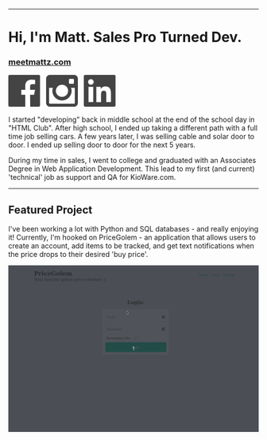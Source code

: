___
# Hi, I'm Matt. Sales Pro Turned Dev.
### <a href="https://meetmattz.com" target="_blank">meetmattz.com</a>

<a href="https://www.facebook.com/mattzenittini" target="_blank"><img src="images/fb.svg" alt="Facebook Icon" /></a>&nbsp;&nbsp;
<a href="https://www.instagram.com/matthewzenittini" target="_blank"><img src="images/ig.svg" alt="Instagram Icon" /></a>&nbsp;&nbsp;
<a href="https://www.linkedin.com/in/matthew-zenittini-61482466/" target="_blank"><img src="images/li.svg" alt="LinkedIn Icon" /></a>

I started "developing" back in middle school at the end of the school day in "HTML Club". After high school, I ended up taking a different path with a full time job selling cars. A few years later, I was selling cable and solar door to door. I ended up selling door to door for the next 5 years.

During my time in sales, I went to college and graduated with an Associates Degree in Web Application Development. This lead to my first (and current) 'technical' job as support and QA for KioWare.com.
___
## Featured Project

I've been working a lot with Python and SQL databases - and really enjoying it! Currently, I'm hooked on PriceGolem - an application that allows users to create an account, add items to be tracked, and get text notifications when the price drops to their desired 'buy price'. 


![gif-of-pricegolem-web-application](images/pricegolem.gif)

